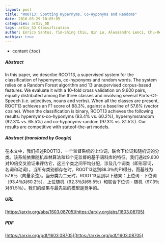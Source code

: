 ```yaml
---
layout: post
title: "ROOT13: Spotting Hypernyms, Co-Hyponyms and Randoms"
date: 2016-03-29 10:05:05
categories: arXiv_SD
tags: arXiv_SD Classification
author: Enrico Santus, Tin-Shing Chiu, Qin Lu, Alessandro Lenci, Chu-Ren Huang
mathjax: true
---
```


* content
{:toc}

##### Abstract
In this paper, we describe ROOT13, a supervised system for the classification of hypernyms, co-hyponyms and random words. The system relies on a Random Forest algorithm and 13 unsupervised corpus-based features. We evaluate it with a 10-fold cross validation on 9,600 pairs, equally distributed among the three classes and involving several Parts-Of-Speech (i.e. adjectives, nouns and verbs). When all the classes are present, ROOT13 achieves an F1 score of 88.3%, against a baseline of 57.6% (vector cosine). When the classification is binary, ROOT13 achieves the following results: hypernyms-co-hyponyms (93.4% vs. 60.2%), hypernymsrandom (92.3% vs. 65.5%) and co-hyponyms-random (97.3% vs. 81.5%). Our results are competitive with stateof-the-art models.

##### Abstract (translated by Google)
在本文中，我们描述ROOT13，一个监督系统的上位词，联合下位词和随机词的分类。该系统依靠随机森林算法和13个无监督的基于语料库的特征。我们通过9,600对10倍交叉验证来评估它，这三个类之间平均分配，涉及几个词类（即形容词，名词和动词）。当所有类别都存在时，ROOT13达到88.3％的F1得分，而基线为57.6％（向量余弦）。当分类为二元时，ROOT13达到以下结果：上位词 - 下位词（93.4％对60.2％），上位随机（92.3％对65.5％）和联合下位词 - 随机（97.3％对81.5％）。我们的结果与最先进的模型是竞争的。

##### URL
[https://arxiv.org/abs/1603.08705](https://arxiv.org/abs/1603.08705)

##### PDF
[https://arxiv.org/pdf/1603.08705](https://arxiv.org/pdf/1603.08705)

